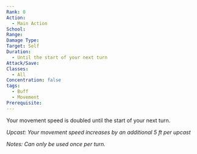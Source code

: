 ```yaml
---
Rank: 0
Action:
  - Main Action
School: 
Range: 
Damage Type: 
Target: Self
Duration:
  - Until the start of your next turn
Attack/Save: 
Classes:
  - All
Concentration: false
tags:
  - Buff
  - Movement
Prerequisite:
---
```

Your movement speed is doubled until the start of your next turn.

*Upcast: Your movement speed increases by an additional 5 ft per upcast*

*Notes: Can only be used once per turn.*